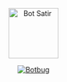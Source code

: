 <p align="center">
<img src="https://github.com/zeeone-ofc/Alphabot-Md/blob/v7.1/image/lol_1.jpg" alt="Bot Satir" width="100"/>


</p>
<p align="center">
<a href="#"><img title="Botbug" src="https://img.shields.io/badge/Botbug-green?colorA=%23ff0000&colorB=%23017e40&style=for-the-badge"></a>
</p>

